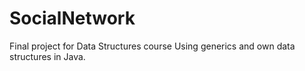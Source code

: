 # SocialNetwork
Final project for Data Structures course
Using generics and own data structures in Java. 

